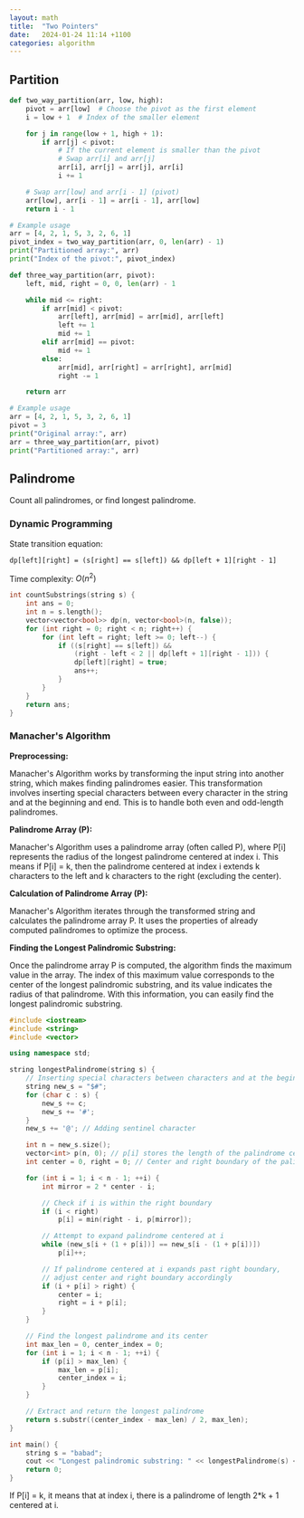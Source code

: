 ```yaml
---
layout: math
title:  "Two Pointers"
date:   2024-01-24 11:14 +1100
categories: algorithm
---
```


## Partition

```python
def two_way_partition(arr, low, high):
    pivot = arr[low]  # Choose the pivot as the first element
    i = low + 1  # Index of the smaller element

    for j in range(low + 1, high + 1):
        if arr[j] < pivot:
            # If the current element is smaller than the pivot
            # Swap arr[i] and arr[j]
            arr[i], arr[j] = arr[j], arr[i]
            i += 1

    # Swap arr[low] and arr[i - 1] (pivot)
    arr[low], arr[i - 1] = arr[i - 1], arr[low]
    return i - 1

# Example usage
arr = [4, 2, 1, 5, 3, 2, 6, 1]
pivot_index = two_way_partition(arr, 0, len(arr) - 1)
print("Partitioned array:", arr)
print("Index of the pivot:", pivot_index)
```

```python
def three_way_partition(arr, pivot):
    left, mid, right = 0, 0, len(arr) - 1

    while mid <= right:
        if arr[mid] < pivot:
            arr[left], arr[mid] = arr[mid], arr[left]
            left += 1
            mid += 1
        elif arr[mid] == pivot:
            mid += 1
        else:
            arr[mid], arr[right] = arr[right], arr[mid]
            right -= 1

    return arr

# Example usage
arr = [4, 2, 1, 5, 3, 2, 6, 1]
pivot = 3
print("Original array:", arr)
arr = three_way_partition(arr, pivot)
print("Partitioned array:", arr)
```

## Palindrome

Count all palindromes, or find longest palindrome.

### Dynamic Programming

State transition equation: 

`dp[left][right] = (s[right] == s[left]) && dp[left + 1][right - 1]`

Time complexity: $O(n^2)$

```cpp
int countSubstrings(string s) {
    int ans = 0;
    int n = s.length();
    vector<vector<bool>> dp(n, vector<bool>(n, false));
    for (int right = 0; right < n; right++) {
        for (int left = right; left >= 0; left--) {
            if ((s[right] == s[left]) &&
                (right - left < 2 || dp[left + 1][right - 1])) {
                dp[left][right] = true;
                ans++;
            }
        }
    }
    return ans;
}
```

### Manacher's Algorithm

**Preprocessing:**

Manacher's Algorithm works by transforming the input string into another string, which makes finding palindromes easier. This transformation involves inserting special characters between every character in the string and at the beginning and end. This is to handle both even and odd-length palindromes.

**Palindrome Array (P):**

Manacher's Algorithm uses a palindrome array (often called P), where P[i] represents the radius of the longest palindrome centered at index i. This means if P[i] = k, then the palindrome centered at index i extends k characters to the left and k characters to the right (excluding the center).

**Calculation of Palindrome Array (P):**

Manacher's Algorithm iterates through the transformed string and calculates the palindrome array P. It uses the properties of already computed palindromes to optimize the process.

**Finding the Longest Palindromic Substring:**

Once the palindrome array P is computed, the algorithm finds the maximum value in the array. The index of this maximum value corresponds to the center of the longest palindromic substring, and its value indicates the radius of that palindrome. With this information, you can easily find the longest palindromic substring.

```cpp
#include <iostream>
#include <string>
#include <vector>

using namespace std;

string longestPalindrome(string s) {
    // Inserting special characters between characters and at the beginning and end
    string new_s = "$#";
    for (char c : s) {
        new_s += c;
        new_s += '#';
    }
    new_s += '@'; // Adding sentinel character

    int n = new_s.size();
    vector<int> p(n, 0); // p[i] stores the length of the palindrome centered at i (exclude s[i])
    int center = 0, right = 0; // Center and right boundary of the palindrome

    for (int i = 1; i < n - 1; ++i) {
        int mirror = 2 * center - i;

        // Check if i is within the right boundary
        if (i < right)
            p[i] = min(right - i, p[mirror]);

        // Attempt to expand palindrome centered at i
        while (new_s[i + (1 + p[i])] == new_s[i - (1 + p[i])])
            p[i]++;

        // If palindrome centered at i expands past right boundary,
        // adjust center and right boundary accordingly
        if (i + p[i] > right) {
            center = i;
            right = i + p[i];
        }
    }

    // Find the longest palindrome and its center
    int max_len = 0, center_index = 0;
    for (int i = 1; i < n - 1; ++i) {
        if (p[i] > max_len) {
            max_len = p[i];
            center_index = i;
        }
    }

    // Extract and return the longest palindrome
    return s.substr((center_index - max_len) / 2, max_len);
}

int main() {
    string s = "babad";
    cout << "Longest palindromic substring: " << longestPalindrome(s) << endl;
    return 0;
}
```

If P[i] = k, it means that at index i, there is a palindrome of length 2*k + 1 centered at i.